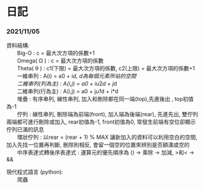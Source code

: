 # 日記

### 2021/11/05

資料結構: <br> 
　　Big-O : c = 最大次方項的係數+1 <br> 
　　Omega( Ω ) : c = 最大次方項的係數 <br> 
　　Theta( θ ) : c1(下限) = 最大次方項的係數, c2(上限) = 最大次方項的係數+1 <br> 
　　一維串列 : A(i) = a0 + i*d, d為每個元素所站的空間 <br> 
　　二維串列(列為主) :  A(i,j) = a0 + i*u2*d + j*d <br>
　　二維串列(行為主) :  A(i,j) = a0 + j*u1*d + i*d <br>
　　堆疊 : 有序串列, 線性串列, 加入和刪除都在同一端(top),先進後出 , top初值為-1 <br>
　　佇列 : 線性串列, 刪除端為前端(front), 加入端為後端(rear), 先進先出, 
    雙佇列兩端都可進行刪除或加入, rear初值為-1, front初值為0, 常發生前端有空位卻顯示佇列已滿的訊息 <br>
　　環狀佇列 : 以rear = (rear + 1) % MAX 讓新加入的資料可以利用空白的空間, 加入先找一位置再判斷, 刪除則相反, 會留一個空的位置來辨別是否額滿或空的 <br>
　　中序表達式轉後序表達式 : 運算元的優先順序為 () -> 乘除 -> 加減, >和< -> && <br>

現代程式語言 (python): <br>
　　爬蟲
